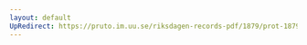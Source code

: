 ```yaml
---
layout: default
UpRedirect: https://pruto.im.uu.se/riksdagen-records-pdf/1879/prot-1879--ak--012/prot-1879--ak--012_024.pdf
---
```


